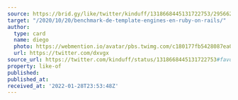 ```yaml
---
source: https://brid.gy/like/twitter/kinduff/1318668445131722753/295662566
target: "/2020/10/20/benchmark-de-template-engines-en-ruby-on-rails/"
author:
  type: card
  name: diego
  photo: https://webmention.io/avatar/pbs.twimg.com/c180177fb5428087ea0f7bfe879772e4037ecbd844370a7153eb9533f344f59e.jpg
  url: https://twitter.com/dxvgx
source_url: https://twitter.com/kinduff/status/1318668445131722753#favorited-by-295662566
property: like-of
published: 
published_at: 
received_at: '2022-01-28T23:53:48Z'
---
```


